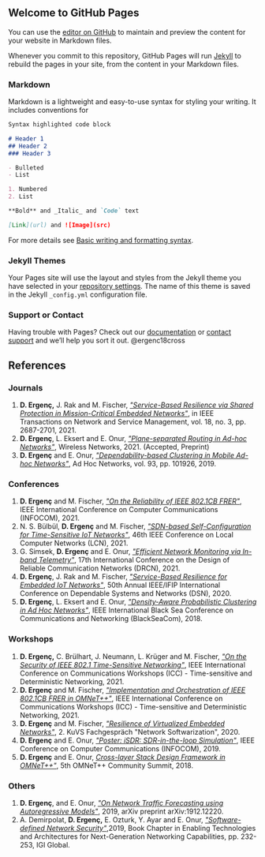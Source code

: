 ## Welcome to GitHub Pages

You can use the [editor on GitHub](https://github.com/dergenc/cv/edit/gh-pages/index.md) to maintain and preview the content for your website in Markdown files.

Whenever you commit to this repository, GitHub Pages will run [Jekyll](https://jekyllrb.com/) to rebuild the pages in your site, from the content in your Markdown files.

### Markdown

Markdown is a lightweight and easy-to-use syntax for styling your writing. It includes conventions for

```markdown
Syntax highlighted code block

# Header 1
## Header 2
### Header 3

- Bulleted
- List

1. Numbered
2. List

**Bold** and _Italic_ and `Code` text

[Link](url) and ![Image](src)
```

For more details see [Basic writing and formatting syntax](https://docs.github.com/en/github/writing-on-github/getting-started-with-writing-and-formatting-on-github/basic-writing-and-formatting-syntax).

### Jekyll Themes

Your Pages site will use the layout and styles from the Jekyll theme you have selected in your [repository settings](https://github.com/dergenc/cv/settings/pages). The name of this theme is saved in the Jekyll `_config.yml` configuration file.

### Support or Contact

Having trouble with Pages? Check out our [documentation](https://docs.github.com/categories/github-pages-basics/) or [contact support](https://support.github.com/contact) and we’ll help you sort it out.
@ergenc18cross

## References

### Journals

1. **D. Ergenç,** J. Rak and M. Fischer, [_"Service-Based Resilience via Shared Protection in Mission-Critical Embedded Networks"_](https://ieeexplore.ieee.org/stamp/stamp.jsp?arnumber=9364283), in IEEE Transactions on Network and Service Management, vol. 18, no. 3, pp. 2687-2701, 2021.
2. **D. Ergenç**, L. Eksert and E. Onur, [_"Plane-separated Routing in Ad-hoc Networks"_](https://arxiv.org/pdf/1807.10747), Wireless Networks, 2021. (Accepted, Preprint)
3. **D. Ergenç** and E. Onur, [_"Dependability-based Clustering in Mobile Ad-hoc Networks"_](https://www.sciencedirect.com/science/article/pii/S1570870518306929), Ad Hoc Networks, vol. 93, pp. 101926, 2019.

### Conferences

1. **D. Ergenç** and M. Fischer, [_"On the Reliability of IEEE 802.1CB FRER"_](https://ieeexplore.ieee.org/abstract/document/9488750), IEEE International Conference on Computer Communications (INFOCOM), 2021.
2. N. S. Bülbül, **D. Ergenç** and M. Fischer, [_"SDN-based Self-Configuration for Time-Sensitive IoT Networks"_](https://ieeexplore.ieee.org/document/9524979), 46th IEEE Conference on Local Computer Networks (LCN), 2021.
3. G. Simsek, **D. Ergenç** and E. Onur, [_"Efficient Network Monitoring via In-band Telemetry"_](https://ieeexplore.ieee.org/abstract/document/9477344), 17th International Conference on the Design of Reliable Communication Networks (DRCN), 2021.
4. **D. Ergenç**, J. Rak and M. Fischer, [_"Service-Based Resilience for Embedded IoT Networks"_](https://ieeexplore.ieee.org/abstract/document/9153441), 50th Annual IEEE/IFIP International Conference on Dependable Systems and Networks (DSN), 2020.
5. **D. Ergenç**, L. Eksert and E. Onur, [_"Density-Aware Probabilistic Clustering in Ad Hoc Networks"_](https://ieeexplore.ieee.org/abstract/document/8433605), IEEE International Black Sea Conference on Communications and Networking (BlackSeaCom), 2018.

### Workshops

1. **D. Ergenç,** C. Brülhart, J. Neumann, L. Krüger and M. Fischer, [_"On the Security of IEEE 802.1 Time-Sensitive Networking"_](https://ieeexplore.ieee.org/abstract/document/9473542), IEEE International Conference on Communications Workshops (ICC) - Time-sensitive and Deterministic Networking, 2021.
2. **D. Ergenç** and M. Fischer, [_"Implementation and Orchestration of IEEE 802.1CB FRER in OMNeT++"_](https://ieeexplore.ieee.org/abstract/document/9473722), IEEE International Conference on Communications Workshops (ICC) - Time-sensitive and Deterministic Networking, 2021.
3. **D. Ergenç** and M. Fischer, [_"Resilience of Virtualized Embedded Networks"_](https://core.ac.uk/reader/322886120), 2. KuVS Fachgespräch "Network Softwarization", 2020.
4. **D. Ergenç** and E. Onur, [_"Poster: iSDR: SDR-in-the-loop Simulation"_](https://ieeexplore.ieee.org/abstract/document/8845297), IEEE Conference on Computer Communications (INFOCOM), 2019.
5. **D. Ergenç** and E. Onur, [_Cross-layer Stack Design Framework in OMNeT++"_](https://open.metu.edu.tr/bitstream/handle/11511/43309/index.pdf), 5th OMNeT++ Community Summit, 2018.

### Others

1. **D. Ergenç**, and E. Onur, [_"On Network Traffic Forecasting using Autoregressive Models"_](https://arxiv.org/pdf/1912.12220), 2019, arXiv preprint arXiv:1912.12220.
2. A. Demirpolat, **D. Ergenç,** E. Ozturk, Y. Ayar and E. Onur, [_"Software-defined Network Security"_](https://www.igi-global.com/chapter/software-defined-network-security/214814),2019, Book Chapter in Enabling Technologies and Architectures for Next-Generation Networking Capabilities, pp. 232-253, IGI Global.

